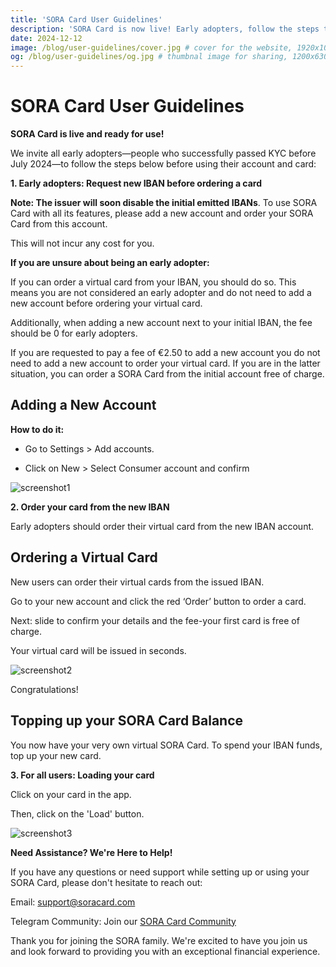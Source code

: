 ```yaml
---
title: 'SORA Card User Guidelines'
description: 'SORA Card is now live! Early adopters, follow the steps to request a new IBAN and order your virtual card. Not an early adopter? Just order directly. Need help? support@soracard.com'
date: 2024-12-12
image: /blog/user-guidelines/cover.jpg # cover for the website, 1920x1080px
og: /blog/user-guidelines/og.jpg # thumbnal image for sharing, 1200x630px
---
```

# **SORA Card User Guidelines**
**SORA Card is live and ready for use!**

We invite all early adopters—people who successfully passed KYC before July 2024—to follow the steps below before using their account and card:

**1. Early adopters: Request new IBAN before ordering a card**

**Note: The issuer will soon disable the initial emitted IBANs**. To use SORA Card with all its features, please add a new account and order your SORA Card from this account.

This will not incur any cost for you.

**If you are unsure about being an early adopter:**

If you can order a virtual card from your IBAN, you should do so. This means you are not considered an early adopter and do not need to add a new account before ordering your virtual card.

Additionally, when adding a new account next to your initial IBAN, the fee should be 0 for early adopters.

If you are requested to pay a fee of €2.50 to add a new account you do not need to add a new account to order your virtual card. If you are in the latter situation, you can order a SORA Card from the initial account free of charge.
## **Adding a New Account**
**How to do it:**

* Go to Settings > Add accounts.

* Click on New > Select Consumer account and confirm

![screenshot1](/blog/user-guidelines/screenshot1.jpg)

**2. Order your card from the new IBAN**

Early adopters should order their virtual card from the new IBAN account.
## **Ordering a Virtual Card**
New users can order their virtual cards from the issued IBAN.

Go to your new account and click the red ‘Order’ button to order a card.

Next: slide to confirm your details and the fee-your first card is free of charge.

Your virtual card will be issued in seconds.

![screenshot2](/blog/user-guidelines/screenshot2.jpg)

Congratulations!
## **Topping up your SORA Card Balance**
You now have your very own virtual SORA Card. To spend your IBAN funds, top up your new card.

**3. For all users: Loading your card**

Click on your card in the app.

Then, click on the 'Load' button.

![screenshot3](/blog/user-guidelines/screenshot3.jpg)

**Need Assistance? We're Here to Help!**

If you have any questions or need support while setting up or using your SORA Card, please don't hesitate to reach out:

Email: support@soracard.com

Telegram Community: Join our [SORA Card Community](https://t.me/soracardofficial) 

Thank you for joining the SORA family. We're excited to have you join us and look forward to providing you with an exceptional financial experience.
